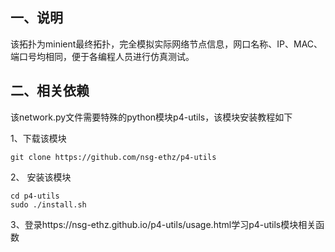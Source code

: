 ## 一、说明

该拓扑为minient最终拓扑，完全模拟实际网络节点信息，网口名称、IP、MAC、端口号均相同，便于各编程人员进行仿真测试。

## 二、相关依赖

该network.py文件需要特殊的python模块p4-utils，该模块安装教程如下

1、下载该模块

    git clone https://github.com/nsg-ethz/p4-utils

2、 安装该模块

    cd p4-utils
    sudo ./install.sh

3、登录https://nsg-ethz.github.io/p4-utils/usage.html学习p4-utils模块相关函数